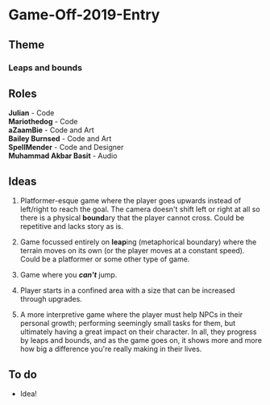 # Game-Off-2019-Entry
## Theme
### Leaps and bounds

## Roles
**Julian** - Code\
**Mariothedog** - Code\
**aZaamBie** - Code and Art\
**Bailey Burnsed** - Code and Art\
**SpellMender** - Code and Designer\
**Muhammad Akbar Basit** - Audio

## Ideas
1. Platformer-esque game where the player goes upwards instead of left/right to reach the goal. The camera doesn't shift left or right at all so there is a physical **bound**ary that the player cannot cross. Could be repetitive and lacks story as is.

2. Game focussed entirely on **leap**ing (metaphorical boundary) where the terrain moves on its own (or the player moves at a constant speed). Could be a platformer or some other type of game.

3. Game where you ***can't*** jump.

4. Player starts in a confined area with a size that can be increased through upgrades.

5. A more interpretive game where the player must help NPCs in their personal growth; performing seemingly small tasks for them, but ultimately having a great impact on their character. In all, they progress by leaps and bounds, and as the game goes on, it shows more and more how big a difference you're really making in their lives.

## To do
- Idea!
